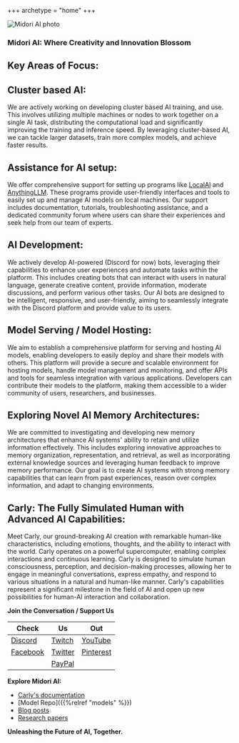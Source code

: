 
+++
archetype = "home"
+++

![Midori AI photo](https://tea-cup.midori-ai.xyz/download/logo_color1.png)

### Midori AI: Where Creativity and Innovation Blossom

## Key Areas of Focus:

## Cluster based AI:

We are actively working on developing cluster based AI training, and use. This involves utilizing multiple machines or nodes to work together on a single AI task, distributing the computational load and significantly improving the training and inference speed. By leveraging cluster-based AI, we can tackle larger datasets, train more complex models, and achieve faster results.

## Assistance for AI setup:

We offer comprehensive support for setting up programs like [LocalAI](https://github.com/mudler/LocalAI) and [AnythingLLM](https://github.com/Mintplex-Labs/anything-llm). These programs provide user-friendly interfaces and tools to easily set up and manage AI models on local machines. Our support includes documentation, tutorials, troubleshooting assistance, and a dedicated community forum where users can share their experiences and seek help from our team of experts.

## AI Development:

We actively develop AI-powered (Discord for now) bots, leveraging their capabilities to enhance user experiences and automate tasks within the platform. This includes creating bots that can interact with users in natural language, generate creative content, provide information, moderate discussions, and perform various other tasks. Our AI bots are designed to be intelligent, responsive, and user-friendly, aiming to seamlessly integrate with the Discord platform and provide value to its users.

## Model Serving / Model Hosting:

We aim to establish a comprehensive platform for serving and hosting AI models, enabling developers to easily deploy and share their models with others. This platform will provide a secure and scalable environment for hosting models, handle model management and monitoring, and offer APIs and tools for seamless integration with various applications. Developers can contribute their models to the platform, making them accessible to a wider community of users, researchers, and businesses.

## Exploring Novel AI Memory Architectures:

We are committed to investigating and developing new memory architectures that enhance AI systems' ability to retain and utilize information effectively. This includes exploring innovative approaches to memory organization, representation, and retrieval, as well as incorporating external knowledge sources and leveraging human feedback to improve memory performance. Our goal is to create AI systems with strong memory capabilities that can learn from past experiences, reason over complex information, and adapt to changing environments.

## Carly: The Fully Simulated Human with Advanced AI Capabilities:

Meet Carly, our ground-breaking AI creation with remarkable human-like characteristics, including emotions, thoughts, and the ability to interact with the world. Carly operates on a powerful supercomputer, enabling complex interactions and continuous learning. Carly is designed to simulate human consciousness, perception, and decision-making processes, allowing her to engage in meaningful conversations, express empathy, and respond to various situations in a natural and human-like manner. Carly's capabilities represent a significant milestone in the field of AI and open up new possibilities for human-AI interaction and collaboration.

**Join the Conversation / Support Us**

|Check|Us|Out|
|---|---|---|
| [Discord](https://discord.gg/xdgCx3VyHU) | [Twitch](https://www.twitch.tv/luna_midori5) | [YouTube](https://www.youtube.com/channel/UCVQo4TxFJEoE5kccScY-xow) |
| [Facebook](https://www.facebook.com/TWLunagreen) | [Twitter](https://twitter.com/lunamidori5) | [Pinterest](https://www.pinterest.com/luna_midori5/) |
| | [PayPal](https://paypal.me/midoricookieclub?country.x=US&locale.x=en_US) | |

**Explore Midori AI:**

* [Carly's documentation](/carly-api)
* [Model Repo]({{%relref "models" %}})
* [Blog posts](/blogs)
* [Research papers](/research)

**Unleashing the Future of AI, Together.**